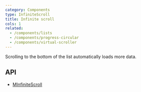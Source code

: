 ```yaml
---
category: Components
type: InfiniteScroll
title: Infinite scroll
cols: 1
related:
  - /components/lists
  - /components/progress-circular
  - /components/virtual-scroller
---
```


Scrolling to the bottom of the list automatically loads more data.

## API

- [MInfiniteScroll](/api/MInfiniteScroll)
